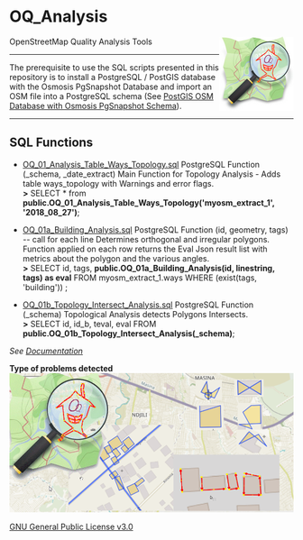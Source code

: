 # OQ_Analysis
OpenStreetMap Quality Analysis Tools 
<img align="right" width="132" height="132" src="img/OQi_132.png">

------------------------------------------------------------------------------------------------

The prerequisite to use the SQL scripts presented in this repository is to install a PostgreSQL / PostGIS database with the Osmosis PgSnapshot Database and import an OSM file into a PostgreSQL schema (See [PostGIS OSM Database with Osmosis PgSnapshot Schema](docum/PostGIS%20OSM%20Database%20with%20Osmosis%20PgSnapshot%20Schema.md)).

------------------------------------------------------------------------------------------------


## SQL Functions

- [OQ_01_Analysis_Table_Ways_Topology.sql](sql/OQ_01_Analysis_Table_Ways_Topology.sql) PostgreSQL Function (_schema, _date_extract) 
  Main Function for Topology Analysis - Adds table ways_topology with Warnings and error flags.
  <br/>**>** SELECT * from **public.OQ_01_Analysis_Table_Ways_Topology('myosm_extract_1', '2018_08_27')**;

- [OQ_01a_Building_Analysis.sql](sql/OQ_01a_Building_Analysis.sql) PostgreSQL Function (id, geometry, tags) -- call for each line
  Determines orthogonal and irregular polygons. Function applied on each row returns the Eval Json result list with metrics about the polygon and the various angles.
  <br/>**>** SELECT id, tags, **public.OQ_01a_Building_Analysis(id, linestring, tags) as eval**
  FROM myosm_extract_1.ways WHERE (exist(tags, 'building')) ;

- [OQ_01b_Topology_Intersect_Analysis.sql](sql/OQ_01b_Topology_Intersect_Analysis.sql) PostgreSQL Function (_schema) Topological Analysis detects Polygons Intersects.
  <br/>**>** SELECT id, id_b, teval, eval FROM **public.OQ_01b_Topology_Intersect_Analysis(_schema)**;
 
*See [Documentation](docum/OQ_01_Building_Analysis%20-%20Buildings%20Topological%20evaluation%20and%20Form%20analysis.md)*

**Type of problems detected**
![](img/OQ-Analysis-Detects-Geometry-problems.png)

[GNU General Public License v3.0](LICENSE)

